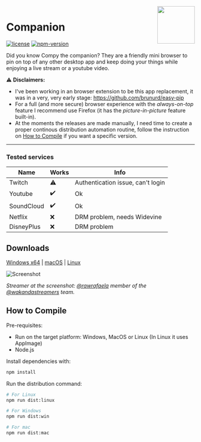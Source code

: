 <img align="right" width="100" src="public/images/compy.svg" />

# Companion

[![license][license-badge]](LICENSE.md)
[![npm-version][npm-version]](https://github.com/brunurd/companion/releases)


Did you know Compy the companion? They are a friendly mini browser to pin on top of any other desktop app and keep doing your things while enjoying a live stream or a youtube video.


⚠️ **Disclaimers:**  
- I've been working in an browser extension to be this app replacement, it was in a very, very early stage: <https://github.com/brunurd/easy-pip>
- For a full (and more secure) browser experience with the _always-on-top_ feature I recommend use Firefox (it has the _picture-in-picture_ feature built-in).
- At the moments the releases are made manually, I need time to create a proper continous distribution automation routine, follow the instruction on [How to Compile](#user-content-how-to-compile) if you want a specific version.

---

### Tested services
|Name|Works|Info|
|-|-|-|
|Twitch|⚠️|Authentication issue, can't login|
|Youtube|:heavy_check_mark:|Ok|
|SoundCloud|:heavy_check_mark:|Ok|
|Netflix|:x:|DRM problem, needs Widevine|
|DisneyPlus|:x:|DRM problem|

## Downloads
[Windows x64][win-download] | [macOS][mac-download] | [Linux][linux-download]


![Screenshot][screenshot]

_Streamer at the screenshot: [@rawrafaela](https://www.twitch.tv/rawrafaela) member of the [@wakandastreamers](https://www.twitch.tv/team/wakandastreamers) team._

## How to Compile
Pre-requisites:
- Run on the target platform: Windows, MacOS or Linux (In Linux it uses AppImage)
- Node.js

Install dependencies with:
```bash
npm install
```
Run the distribution command:
```bash
# For Linux
npm run dist:linux

# For Windows
npm run dist:win

# For mac
npm run dist:mac
```
[screenshot]: public/images/screenshot.gif
[license-badge]: https://img.shields.io/github/license/brunurd/companion
[npm-version]: https://img.shields.io/github/package-json/v/brunurd/companion
[linux-download]: https://github.com/brunurd/companion/releases/download/v1.5.5/Companion-1.5.5.AppImage
[mac-download]: https://github.com/brunurd/companion/releases/download/v1.5.5/Companion-1.5.5.dmg
[win-download]: https://github.com/brunurd/companion/releases/download/v1.5.5/Companion.1.5.5.exe
